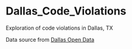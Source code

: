 # Dallas_Code_Violations
Exploration of code violations in Dallas, TX

Data source from [Dallas Open Data](https://www.dallasopendata.com/City-Services/Code-Violations/x9pz-kdq9)
